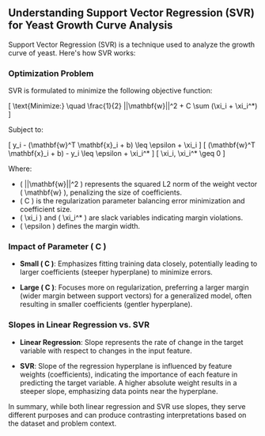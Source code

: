 ## Understanding Support Vector Regression (SVR) for Yeast Growth Curve Analysis

Support Vector Regression (SVR) is a technique used to analyze the growth curve of yeast. Here's how SVR works:

### Optimization Problem

SVR is formulated to minimize the following objective function:

\[ \text{Minimize:} \quad \frac{1}{2} ||\mathbf{w}||^2 + C \sum (\xi_i + \xi_i^*) \]

Subject to:

\[ y_i - (\mathbf{w}^T \mathbf{x}_i + b) \leq \epsilon + \xi_i \]
\[ (\mathbf{w}^T \mathbf{x}_i + b) - y_i \leq \epsilon + \xi_i^* \]
\[ \xi_i, \xi_i^* \geq 0 \]

Where:
- \( ||\mathbf{w}||^2 \) represents the squared L2 norm of the weight vector \( \mathbf{w} \), penalizing the size of coefficients.
- \( C \) is the regularization parameter balancing error minimization and coefficient size.
- \( \xi_i \) and \( \xi_i^* \) are slack variables indicating margin violations.
- \( \epsilon \) defines the margin width.

### Impact of Parameter \( C \)

- **Small \( C \)**: Emphasizes fitting training data closely, potentially leading to larger coefficients (steeper hyperplane) to minimize errors.
  
- **Large \( C \)**: Focuses more on regularization, preferring a larger margin (wider margin between support vectors) for a generalized model, often resulting in smaller coefficients (gentler hyperplane).

### Slopes in Linear Regression vs. SVR

- **Linear Regression**: Slope represents the rate of change in the target variable with respect to changes in the input feature.
  
- **SVR**: Slope of the regression hyperplane is influenced by feature weights (coefficients), indicating the importance of each feature in predicting the target variable. A higher absolute weight results in a steeper slope, emphasizing data points near the hyperplane.

In summary, while both linear regression and SVR use slopes, they serve different purposes and can produce contrasting interpretations based on the dataset and problem context.
